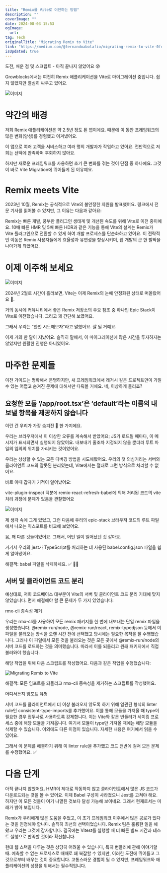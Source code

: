 ```yaml
---
title: "Remix를 Vite로 이전하는 방법"
description: ""
coverImage: ""
date: 2024-08-03 15:53
ogImage: 
  url: 
tag: Tech
originalTitle: "Migrating Remix to Vite"
link: "https://medium.com/@fernandoabolafio/migrating-remix-to-vite-0fc96c183f2d"
isUpdated: true
---
```






도전, 배운 점 및 스크립트 - 아직 끝나지 않았어요 😰

Growblocks에서는 여전히 Remix 애플리케이션을 Vite로 마이그레이션 중입니다. 쉽지 않았지만 열심히 싸우고 있어요.

![이미지](/assets/img/MigratingRemixtoVite_0.png)

# 약간의 배경

<div class="content-ad"></div>

저희 Remix 애플리케이션은 약 2.5년 정도 된 앱이에요. 때문에 이 동안 프레임워크의 많은 변화(양성)를 경험했고 이겨냈어요.

이 앱으로 여러 고객을 서비스하고 여러 명의 개발자가 작업하고 있어요. 전반적으로 저희는 선택에 만족하며 후회하지 않아요.

하지만 새로운 프레임워크를 사용하면 초기 큰 변화를 겪는 것이 단점 중 하나에요. 그것이 바로 Vite Migration에 뛰어들게 된 이유예요.

# Remix meets Vite

<div class="content-ad"></div>

2023년 10월, Remix는 공식적으로 Vite의 불안정한 지원을 발표했어요. 링크에서 전문 기사를 읽어볼 수 있지만, 그 이유는 다음과 같아요:

Remix는 빠른 개발, 풍부한 플러그인 생태계 및 개선된 속도를 위해 Vite로 이전 중이에요. 10배 빠른 HMR 및 5배 빠른 HDR과 같은 기능을 통해 Vite의 설계는 Remix가 Vite 플러그인으로 전환할 수 있게 하여 개발 프로세스를 단순화하고 있어요. 이 전략적인 이동은 Remix 사용자들에게 효율성과 유연성을 향상시키며, 웹 개발의 큰 한 발짝을 나아가게 되었어요.

# 이제 이주해 보세요

![이미지](https://miro.medium.com/v2/resize:fit:960/1*D1PiCt9inwoJukLgDBjVig.gif)

2024년 2월로 시간이 흘러보면, Vite는 이제 Remix의 눈에 안정화된 상태로 떠올랐어요 🎉.

<div class="content-ad"></div>

거의 동시에 커뮤니티에서 좋은 Remix 저장소의 주요 참조 중 하나인 Epic Stack이 Vite로 이전했습니다. 그리고 꽤 간단해 보였어요.

그래서 우리는 "한번 시도해보자"라고 말했어요. 잘 될 거예요.

이제 거의 한 달이 지났어요. 솔직히 말해서, 이 마이그레이션에 많은 시간을 투자하지는 않았지만 원활한 진행은 아니었어요.

# 마주한 문제들

<div class="content-ad"></div>

이전 가이드는 명확해서 분명하지만, 새 프레임워크에서 레거시 같은 프로젝트만이 가질 수 있는 어렵고 숨겨진 문제에 대해서만 다뤄볼 거에요. 네, 이상하게 들리죠?

## 요청한 모듈 ‘/app/root.tsx’은 ‘default’라는 이름의 내보낼 항목을 제공하지 않습니다

이런 건 우리가 가장 숨겨진 💩 한 가지에요.

우리는 브라우저에서 이 이상한 오류를 계속해서 받았어요; JS가 로드될 때마다, 이 메시지가 표시되면서 실행되지 않았어요. 내보내기 줄조차 지정되지 않을 뿐더러 루트 파일의 임의의 위치를 가리키는 것이었어요.

<div class="content-ad"></div>

우리는 상상할 수 있는 모든 디버깅 방법을 시도해봤어요. 우리의 첫 의심거리는 서버와 클라이언트 코드의 잘못된 분리였는데, Vite에서는 절대로 그런 방식으로 처리할 수 없어요.

바로 이때 갑자기 기적이 일어났어요:

vite-plugin-inspect 덕분에 remix-react-refresh-babel에 의해 처리된 코드의 vite 처리 과정에 문제가 있음을 관찰했어요

![이미지](/assets/img/MigratingRemixtoVite_2.png)

<div class="content-ad"></div>

제 생각 속에 그게 있었고, 그런 다음에 우리의 epic-stack 브라우저 코드의 루트 파일에서 나오는 익스포트를 비교해 보았어요.

음, 꽤 다른 것들이었어요. 그래서, 어떤 일이 일어났던 것 같아요.

거기서 우리의 jest가 TypeScript를 처리하는 데 사용된 babel.config.json 파일을 쉽게 알아냈어요.

해결책: babel 파일을 삭제하세요. ✅ 😮‍💨

<div class="content-ad"></div>

## 서버 및 클라이언트 코드 분리

예상대로, 저희 코드베이스 대부분이 Vite의 서버 및 클라이언트 코드 분리 기대에 맞지 않았습니다. 먼저 해결해야 할 큰 문제가 두 가지 있었습니다:

rmx-cli 종속성 제거

우리는 rmx-cli를 사용하여 모든 remix 패키지를 한 번에 내보내는 단일 remix 파일을 생성했습니다. @remix-run/node, @remix-run/react, remix-typedjson 등에서 이 파일을 불러오는 방식을 오랜 시간 전에 선택했고 당시에는 필요한 목적을 잘 수행했습니다. 그러나 이 파일에서 모든 것을 불러오는 것은 모든 곳에서 @remix-run/node의 서버 코드를 로드하는 것을 의미했습니다. 따라서 이를 되돌리고 원래 패키지에서 직접 불러와야 했습니다.

<div class="content-ad"></div>

해당 작업을 위해 다음 스크립트를 작성했어요.
다음과 같은 작업을 수행했습니다:

![Migrating Remix to Vite](/assets/img/MigratingRemixtoVite_3.png)

해결책: 모든 임포트를 되돌리고 rmx-cli 종속성을 제거하는 스크립트를 작성했어요.

어디서든지 임포트 유형

<div class="content-ad"></div>

서버 코드를 클라이언트에서 더 이상 불러오지 않도록 하기 위해 일관된 형식의 linter rule인 consistent-type-imports를 추가했어요. 이를 통해 모듈을 가져올 때 type이 필요한 경우 접두사로 사용하도록 강제합니다. 이는 Vite와 같은 번들러가 세이킹 프로세스 중에 해당 모듈을 가져옵니다. 여기서 모듈이 type만 가져올 때에는 해당 모듈을 삭제할 수 있습니다. 이외에도 다른 이점이 있습니다. 자세한 내용은 여기에서 읽을 수 있어요.

그래서 이 문제를 해결하기 위해 이 linter rule을 추가했고 코드 전반에 걸쳐 모든 문제를 수정했어요. ✅

# 다음 단계

아직 끝나지 않았어요. HMR이 제대로 작동하지 않고 클라이언트에서 많은 JS 코드가 다운로드되는 것을 볼 수 있어요. 이제 Babel 구성이 사라졌으니 Jest를 고쳐야 해요. 하지만 이 모든 것들이 여기 나열된 것보다 달성 가능해 보이네요. 그래서 현재로서는 미래가 밝아 보입니다.

<div class="content-ad"></div>

Remix가 우리에게 많은 도움을 주었고, 이 초기 프레임워크 이주에서 많은 공로가 있다는 것을 인정해야 합니다. 솔직히 최선의 선택이었습니다. Remix 팀은 훌륭한 일을 해 왔고 우리는 그것에 감사합니다. 결국에는 Vitest를 실행할 때 더 빠른 빌드 시간과 테스트 실행으로 만족할 것이라 확신합니다.

현대 웹 스택을 다루는 것은 상당히 어려울 수 있습니다, 특히 번들러에 관해 이야기할 때. 예측할 수 없는 프로세스로 때때로 꽤 복잡할 수 있지만, 이러한 도전에 뛰어들고 그것으로부터 배우는 것이 중요합니다. 고통스러운 경험이 될 수 있지만, 프레임워크와 애플리케이션의 성장을 위해서는 필수적입니다.
